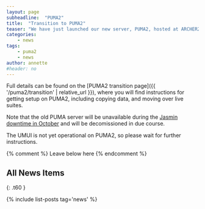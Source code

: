 ```yaml
---
layout: page
subheadline:  "PUMA2"
title:  "Transition to PUMA2"
teaser: "We have just launched our new server, PUMA2, hosted at ARCHER2. Rose/cylc users should move over to the new system as soon as possible."
categories:
    - news
tags:
    - puma2
    - news
author: annette
#header: no
---
```


Full details can be found on the [PUMA2 transition page]({{ '/puma2/transition' | relative_url }}), 
where you will find instructions for getting setup on PUMA2, 
including copying data, and moving over live suites.

Note that the old PUMA server will be unavailable during the 
[Jasmin downtime in October](https://www.ceda.ac.uk/blog/reminder-advance-notice-of-jasmin-power-maintenance-autumn-2023/) 
and will be decomissioned in due course. 

The UMUI is not yet operational on PUMA2, so please wait for further instructions. 

{% comment %} Leave below here {% endcomment %}
## All News Items
{: .t60 }

{% include list-posts tag='news' %}
